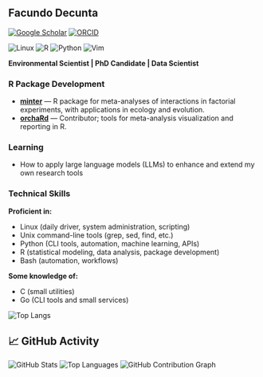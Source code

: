 ## Facundo Decunta

[![Google Scholar](https://img.shields.io/badge/Google_Scholar-4285F4?style=flat&logo=google-scholar&logoColor=white)](https://scholar.google.com/citations?user=ZuiT7QMAAAAJ&hl=es)
[![ORCID](https://img.shields.io/badge/ORCID-A6CE39?style=flat&logo=orcid&logoColor=white)](https://orcid.org/0009-0004-5774-1085)

![Linux](https://img.shields.io/badge/Linux-FCC624?style=flat&logo=linux&logoColor=black)
![R](https://img.shields.io/badge/R-276DC3?style=flat&logo=r&logoColor=white)
![Python](https://img.shields.io/badge/Python-3776AB?style=flat&logo=python&logoColor=white)
![Vim](https://img.shields.io/badge/Vim-019733?style=flat&logo=vim&logoColor=white)

**Environmental Scientist | PhD Candidate | Data Scientist**

### R Package Development

- **[minter](https://github.com/fdecunta/minter)** — R package for meta-analyses of interactions in factorial experiments, with applications in ecology and evolution.
- **[orchaRd](https://github.com/daniel1noble/orchaRd)** — Contributor; tools for meta-analysis visualization and reporting in R.

### Learning

- How to apply large language models (LLMs) to enhance and extend my own research tools

### Technical Skills

**Proficient in:**  
- Linux (daily driver, system administration, scripting)
- Unix command-line tools (grep, sed, find, etc.)  
- Python (CLI tools, automation, machine learning, APIs)  
- R (statistical modeling, data analysis, package development)  
- Bash (automation, workflows)

**Some knowledge of:**  
- C (small utilities)  
- Go (CLI tools and small services)

![Top Langs](https://github-readme-stats.vercel.app/api/top-langs/?username=fdecunta&layout=compact)

## 📈 GitHub Activity

![GitHub Stats](https://github-readme-stats.vercel.app/api?username=fdecunta&show_icons=true&theme=default)
![Top Languages](https://github-readme-stats.vercel.app/api/top-langs/?username=fdecunta&layout=compact)
![GitHub Contribution Graph](https://github-readme-activity-graph.vercel.app/graph?username=fdecunta&theme=github)


